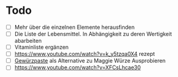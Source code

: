 # Todo

- [ ] Mehr über die einzelnen Elemente herausfinden
- [ ] Die Liste der Lebensmittel. In Abhängigkeit zu deren Wertigkeit abarbeiten
- [ ] Vitaminliste ergänzen
- [ ] https://www.youtube.com/watch?v=k_y5tzqa0X4 rezept
- [ ] [Gewürzpaste](https://www.chefkoch.de/rezepte/2924231444734351/Maggi-Wuerze.html) als Alternative zu Maggie Würze Ausprobieren
- [ ] https://www.youtube.com/watch?v=XFCsLhcae30
